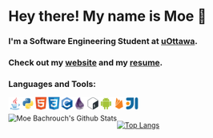 # Hey there! My name is Moe 👋

<!--
**moebachrouch/moebachrouch** is a ✨ _special_ ✨ repository because its `README.md` (this file) appears on your GitHub profile.-->

### I'm a Software Engineering Student at [uOttawa].

### Check out my [website] and my [resume].

### Languages and Tools:

<img align="left" alt="Java" width="26px" src="https://raw.githubusercontent.com/devicons/devicon/9f4f5cdb393299a81125eb5127929ea7bfe42889/icons/java/java-original.svg" />

<img align="left" alt="Python" width="26px" src="https://raw.githubusercontent.com/devicons/devicon/9f4f5cdb393299a81125eb5127929ea7bfe42889/icons/python/python-original.svg" />

<img align="left" alt="HTML5" width="26px" src="https://raw.githubusercontent.com/devicons/devicon/9f4f5cdb393299a81125eb5127929ea7bfe42889/icons/html5/html5-original.svg" />

<img align="left" alt="CSS3" width="26px" src="https://raw.githubusercontent.com/devicons/devicon/9f4f5cdb393299a81125eb5127929ea7bfe42889/icons/css3/css3-original.svg" />

<img align="left" alt="C" width="26px" src="https://raw.githubusercontent.com/devicons/devicon/9f4f5cdb393299a81125eb5127929ea7bfe42889/icons/c/c-original.svg" />

<img align="left" alt="Elixir" width="26px" src="https://raw.githubusercontent.com/devicons/devicon/9f4f5cdb393299a81125eb5127929ea7bfe42889/icons/elixir/elixir-original.svg" />

<img align="left" alt="Batch" width="26px" src="https://raw.githubusercontent.com/devicons/devicon/9f4f5cdb393299a81125eb5127929ea7bfe42889/icons/bash/bash-original.svg" />

<img align="left" alt="Android" width="26px" src="https://raw.githubusercontent.com/devicons/devicon/9f4f5cdb393299a81125eb5127929ea7bfe42889/icons/android/android-original.svg" />

<img align="left" alt="FireBase" width="26px" src="https://raw.githubusercontent.com/devicons/devicon/9f4f5cdb393299a81125eb5127929ea7bfe42889/icons/firebase/firebase-plain.svg" />

<img align="left" alt="IntelliJ" width="26px" src="https://raw.githubusercontent.com/devicons/devicon/9f4f5cdb393299a81125eb5127929ea7bfe42889/icons/intellij/intellij-original.svg" />

<br />
<br />

<img align="left" alt="Moe Bachrouch's Github Stats" src="https://github-readme-stats.vercel.app/api?username=moebachrouch&show_icons=true&hide_border=true&theme=synthwave" />

[uOttawa]: https://www.uottawa.ca/en
[portfolio]: https://moebachrouch.github.io/
[resume]: https://www.moebachrouch.com/moe-bachrouch-resume.pdf
[website]: https://www.moebachrouch.com/

[![Top Langs](https://github-readme-stats.vercel.app/api/top-langs/?username=anuraghazra&layout=compact)](https://github.com/anuraghazra/github-readme-stats)
